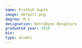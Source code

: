 ```yaml
---
name: Prathik Gupte 
image: default.png
degree: M.S
designation: NetraDyne Bengaluru
graduated year: 2015
bio:
type: alumni
---
```

